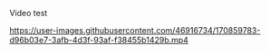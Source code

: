 Video test

https://user-images.githubusercontent.com/46916734/170859783-d96b03e7-3afb-4d3f-93af-f38455b1429b.mp4

